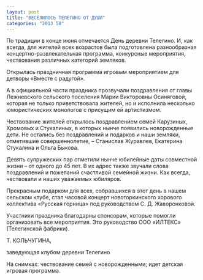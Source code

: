 ```yaml
---
layout: post
title: "ВЕСЕЛИЛОСЬ ТЕЛЕГИНО ОТ ДУШИ"
categories: "2013 58"
---
```


По традиции в конце июня отмечается День деревни Телегино. И, как всегда, для жителей всех возрастов была подготовлена разнообразная концертно-развлекательная программа, конкурсные мероприятия, чествования различных категорий земляков.

Открылась праздничная программа игровым мероприятием  для детворы «Вместе с радугой».

А в официальной части праздника прозвучали  поздравления от главы Лежневского сельского поселения Марии Викторовны  Осиняговой, которая не только приветствовала жителей, но и исполнила несколько  юмористических монологов с присущим ей артистизмом.

Чествование жителей открылось поздравлением семей  Карузиных, Хромовых и Стукалиных, в которых нынче появились новорожденные дети.  Не остались без поздравлений и подарков и наши земляки, отметившие  совершеннолетие, – Станислав Журавлев, Екатерина Стукалина и Ольга Быкова.

Девять супружеских пар отметили нынче юбилейные даты  совместной жизни – от одного до 45 лет. В их адрес также звучали слова  поздравлений и пожеланий счастливой семейной жизни. Как всегда, чествовали и  наших уважаемых юбиляров.

Прекрасным подарком для всех, собравшихся в этот  день в нашем сельском клубе, стал часовой концерт новогоркинского хорового  коллектива «Русская горница» под руководством С. Д. Жаворонковой.

Участники праздника благодарны спонсорам, которые  помогли организовать все мероприятия. Это руководство ООО «ИЛТЕКС» (Телегинской  фабрики).



Т. КОЛЬЧУГИНА,

заведующая клубом деревни Телегино

На снимках: чествование семей с новорожденными; идет  детская игровая программа.



